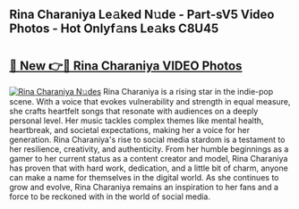 ## Rina Charaniya Le𝚊ked N𝚞de - Part-sV5 Video Photos - Hot Onlyf𝚊ns Le𝚊ks C8U45

# <h2><a href="http://ab89009.deff.icu/?id=Rina+Charaniya">🔗 New 👉🔴 Rina Charaniya VIDEO Photos</a></h2>

[![Rina Charaniya N𝚞des](https://i.imgur.com/rIISA9y.gif)](http://ab89009.deff.icu/?id=Rina+Charaniya)
Rina Charaniya is a rising star in the indie-pop scene. With a voice that evokes vulnerability and strength in equal measure, she crafts heartfelt songs that resonate with audiences on a deeply personal level. Her music tackles complex themes like mental health, heartbreak, and societal expectations, making her a voice for her generation. Rina Charaniya's rise to social media stardom is a testament to her resilience, creativity, and authenticity. From her humble beginnings as a gamer to her current status as a content creator and model, Rina Charaniya has proven that with hard work, dedication, and a little bit of charm, anyone can make a name for themselves in the digital world. As she continues to grow and evolve, Rina Charaniya remains an inspiration to her fans and a force to be reckoned with in the world of social media.
